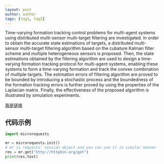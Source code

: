```yaml
---
layout: post
author: author
tags: [tag1, tag2]
---
```


Time-varying formation tracking control problems for multi-agent systems using distributed multi-sensor multi-target filtering are investigated. In order to obtain the accurate state estimations of targets, a distributed multi-sensor multi-target filtering algorithm based on the cubature Kalman filter scheme and multiple heterogeneous sensors is proposed. Then, the state estimations obtained by the filtering algorithm are used to design a time-varying formation tracking protocol for multi-agent systems, enabling these systems to form a time-varying formation and track the convex combination of multiple targets. The estimation errors of filtering algorithm are proved to be bounded by introducing a stochastic process and the boundedness of the formation tracking errors is further proved by using the properties of the Laplacian matrix. Finally, the effectiveness of the proposed algorithm is illustrated by simulation experiments.


[我是链接](/)


## 代码示例
```python
import microrequests

mr = microrequests.init()
# mr is requests' session object and you can use it in similar manner
res = mr.get("http://httpbin.org/get")
print(res.text) 
```